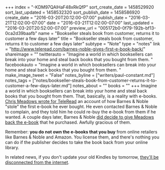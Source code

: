 +++
index = "-KDM97QAlHaF48xRkQfP"
sort_create_date = 1458529920
sort_last_updated = 1458532320
sort_publish_date = 1458586920
create_date = "2016-03-20T20:12:00-07:00"
publish_date = "2016-03-21T12:02:00-07:00"
date = "2016-03-21T12:02:00-07:00"
last_updated = "2016-03-20T20:52:00-07:00"
preview_url = "005172b0-0f79-192b-bf13-0ca2d39baafb"
name = "Bookseller steals book from customer, returns it to customer a few days later"
title = "Bookseller steals book from customer, returns it to customer a few days later"
subtype = "Note"
type = "notes"
link = "http://www.teleread.com/barnes-noble-gives-first-e-book-back/"
shareimage = ""
twitterauto = "Imagine a world in which booksellers can break into your home and steal back books that you bought from them. "
facebookauto = "Imagine a world in which booksellers can break into your home and steal back books that you bought from them. "
make_image_tweet = "False"
notes_byline = ["writers/paul-constant.md"]
notes_tags = ["notes/bookseller-steals-book-from-customer-returns-it-to-customer-a-few-days-later.md"]
notes_about = ""
books = ""
+++
Imagine a world in which booksellers can break into your home and steal back books that you bought from them. That, basically, is a reality with e-books. [Chris Meadows wrote for TeleRead](http://www.teleread.com/barnes-noble-stole-first-e-book-ever-bought/) an account of how Barnes & Noble "stole" the first e-book he ever bought. He even contacted Barnes & Noble to complain, and they told him he could re-buy the e-book from them if he wanted. A couple days later, Barnes & Noble [did decide to give Meadows back the e-book](http://www.teleread.com/barnes-noble-gives-first-e-book-back/) that he purchased.  Awfully gracious of them.

Remember: **you do not own the e-books that you buy** from online retailers like Barnes & Noble and Amazon. You license them, and there's nothing you can do if the publisher decides to take the book back from your online library.

In related news, if you don't update your old Kindles by tomorrow, [they'll be disconnected from the internet](http://www.theverge.com/2016/3/20/11271880/amazon-kindle-emergency-update-unable-to-connect-at-this-time).